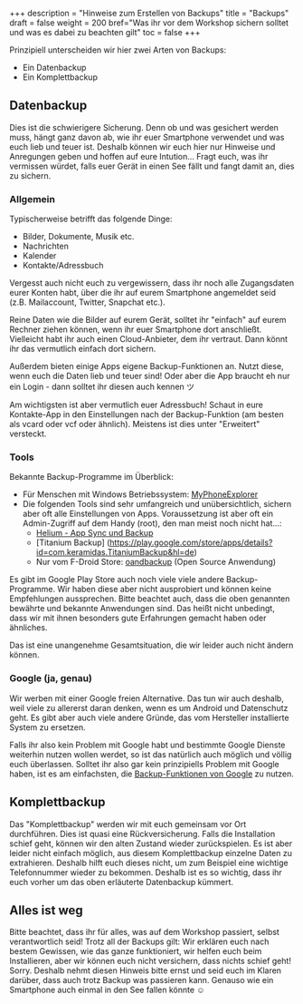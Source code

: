 +++
description = "Hinweise zum Erstellen von Backups"
title = "Backups"
draft = false
weight = 200
bref="Was ihr vor dem Workshop sichern solltet und was es dabei zu beachten gilt"
toc = false
+++

Prinzipiell unterscheiden wir hier zwei Arten von Backups:

* Ein Datenbackup
* Ein Komplettbackup

## Datenbackup

Dies ist die schwierigere Sicherung. Denn ob und was gesichert werden muss, hängt ganz davon ab, wie ihr euer Smartphone verwendet und was euch lieb und teuer ist. Deshalb können wir euch hier nur Hinweise und Anregungen geben und hoffen auf eure Intution... Fragt euch, was ihr vermissen würdet, falls euer Gerät in einen See fällt und fangt damit an, dies zu sichern.

### Allgemein

Typischerweise betrifft das folgende Dinge:

* Bilder, Dokumente, Musik etc.
* Nachrichten
* Kalender
* Kontakte/Adressbuch

Vergesst auch nicht euch zu vergewissern, dass ihr noch alle Zugangsdaten eurer Konten habt, über die ihr auf eurem Smartphone angemeldet seid (z.B. Mailaccount, Twitter, Snapchat etc.).

Reine Daten wie die Bilder auf eurem Gerät, solltet ihr "einfach" auf eurem Rechner ziehen können, wenn ihr euer Smartphone dort anschließt. Vielleicht habt ihr auch einen Cloud-Anbieter, dem ihr vertraut. Dann könnt ihr das vermutlich einfach dort sichern.

Außerdem bieten einige Apps eigene Backup-Funktionen an. Nutzt diese, wenn euch die Daten lieb und teuer sind! Oder aber die App braucht eh nur ein Login - dann solltet ihr diesen auch kennen &#12484;

Am wichtigsten ist aber vermutlich euer Adressbuch! Schaut in eure Kontakte-App in den Einstellungen nach der Backup-Funktion (am besten als vcard oder vcf oder ähnlich). Meistens ist dies unter "Erweitert" versteckt.

### Tools

Bekannte Backup-Programme im Überblick:

* Für Menschen mit Windows Betriebssystem: [MyPhoneExplorer](https://www.heise.de/download/product/myphoneexplorer-37321) 
* Die folgenden Tools sind sehr umfangreich und unübersichtlich, sichern aber oft alle Einstellungen von Apps. Voraussetzung ist aber oft ein Admin-Zugriff auf dem Handy (root), den man meist noch nicht hat...:
  * [Helium - App Sync und Backup](https://play.google.com/store/apps/details?id=com.koushikdutta.backup&hl=de)
  * [Titanium Backup] (https://play.google.com/store/apps/details?id=com.keramidas.TitaniumBackup&hl=de)
  * Nur vom F-Droid Store: [oandbackup](https://f-droid.org/packages/dk.jens.backup/) (Open Source Anwendung)

Es gibt im Google Play Store auch noch viele viele andere Backup-Programme. Wir haben diese aber nicht ausprobiert und können keine Empfehlungen aussprechen. Bitte beachtet auch, dass die oben genannten bewährte und bekannte Anwendungen sind. Das heißt nicht unbedingt, dass wir mit ihnen besonders gute Erfahrungen gemacht haben oder ähnliches.

Das ist eine unangenehme Gesamtsituation, die wir leider auch nicht ändern können.

### Google (ja, genau)

Wir werben mit einer Google freien Alternative. Das tun wir auch deshalb, weil viele zu allererst daran denken, wenn es um Android und Datenschutz geht. Es gibt aber auch viele andere Gründe, das vom Hersteller installierte System zu ersetzen.

Falls ihr also kein Problem mit Google habt und bestimmte Google Dienste weiterhin nutzen wollen werdet, so ist das natürlich auch möglich und völlig euch überlassen. Solltet ihr also gar kein prinzipiells Problem mit Google haben, ist es am einfachsten, die [Backup-Funktionen von Google](https://www.heise.de/tipps-tricks/Android-Backup-So-gelingt-die-Datensicherung-3900932.html) zu nutzen.

## Komplettbackup

Das "Komplettbackup" werden wir mit euch gemeinsam vor Ort durchführen. Dies ist quasi eine Rückversicherung. Falls die Installation schief geht, können wir den alten Zustand wieder zurückspielen. Es ist aber leider nicht einfach möglich, aus diesem Komplettbackup einzelne Daten zu extrahieren. Deshalb hilft euch dieses nicht, um zum Beispiel eine wichtige Telefonnummer wieder zu bekommen. Deshalb ist es so wichtig, dass ihr euch vorher um das oben erläuterte Datenbackup kümmert.

## Alles ist weg

Bitte beachtet, dass ihr für alles, was auf dem Workshop passiert, selbst verantwortlich seid! Trotz all der Backups gilt: Wir erklären euch nach bestem Gewissen, wie das ganze funktioniert, wir helfen euch beim Installieren, aber wir können euch nicht versichern, dass nichts schief geht! Sorry. Deshalb nehmt diesen Hinweis bitte ernst und seid euch im Klaren darüber, dass auch trotz Backup was passieren kann. Genauso wie ein Smartphone auch einmal in den See fallen könnte &#9786;
